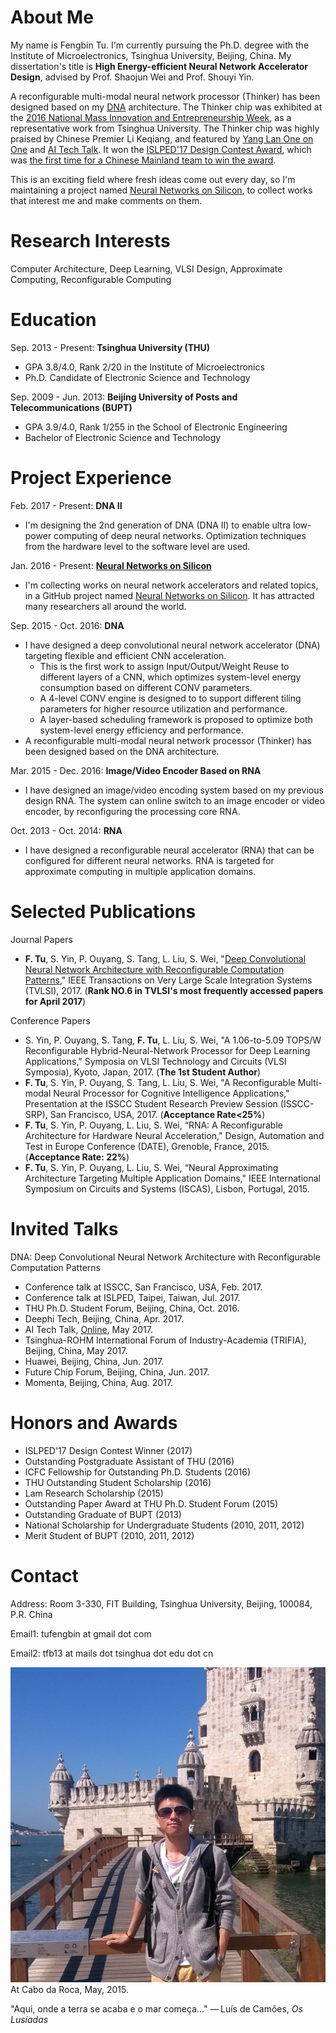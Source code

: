 # About Me
My name is Fengbin Tu. I'm currently pursuing the Ph.D. degree with the Institute of Microelectronics, Tsinghua University, Beijing, China. My dissertation's title is **High Energy-efficient Neural Network Accelerator Design**, advised by Prof. Shaojun Wei and Prof. Shouyi Yin. 

A reconfigurable multi-modal neural network processor (Thinker) has been designed based on my [DNA](http://ieeexplore.ieee.org/document/7898402/) architecture. The Thinker chip was exhibited at the [2016 National Mass Innovation and Entrepreneurship Week](http://news.tsinghua.edu.cn/publish/thunews/9648/2016/20161013102253491194453/20161013102253491194453_.html), as a representative work from Tsinghua University. The Thinker chip was highly praised by Chinese Premier Li Keqiang, and featured by [Yang Lan One on One](http://www.iqiyi.com/v_19rr77vmeo.html?wx_uid1=wxidoG0a9jsItpryB9soI-lGgUuUtvlc&wx_uid2=wxidoG0a9jsItpryB9soI-lGgUuUtvlc) and [AI Tech Talk](https://www.leiphone.com/news/201705/8sB0WHz6D70J7NAy.html). It won the [ISLPED'17 Design Contest Award](http://islped.org/2017/index.php), which was [the first time for a Chinese Mainland team to win the award](http://news.tsinghua.edu.cn/publish/thunews/10303/2017/20170809193415062503521/20170809193415062503521_.html).

This is an exciting field where fresh ideas come out every day, so I'm maintaining a project named [Neural Networks on Silicon](https://github.com/fengbintu/Neural-Networks-on-Silicon), to collect works that interest me and make comments on them.

# Research Interests
Computer Architecture, Deep Learning, VLSI Design, Approximate Computing, Reconfigurable Computing

# Education
Sep. 2013 - Present: **Tsinghua University (THU)**

* GPA 3.8/4.0, Rank 2/20 in the Institute of Microelectronics
* Ph.D. Candidate of Electronic Science and Technology

Sep. 2009 - Jun. 2013: **Beijing University of Posts and Telecommunications (BUPT)**

* GPA 3.9/4.0, Rank 1/255 in the School of Electronic Engineering
* Bachelor of Electronic Science and Technology 

# Project Experience
Feb. 2017 - Present: **DNA II**

* I'm designing the 2nd generation of DNA (DNA II) to enable ultra low-power computing of deep neural networks. Optimization techniques from the hardware level to the software level are used.

Jan. 2016 - Present: [**Neural Networks on Silicon**](https://github.com/fengbintu/Neural-Networks-on-Silicon)

* I'm collecting works on neural network accelerators and related topics, in a GitHub project named [Neural Networks on Silicon](https://github.com/fengbintu/Neural-Networks-on-Silicon). It has attracted many researchers all around the world.

Sep. 2015 - Oct. 2016: **DNA**

* I have designed a deep convolutional neural network accelerator (DNA) targeting flexible and efficient CNN acceleration. 
  - This is the first work to assign Input/Output/Weight Reuse to different layers of a CNN, which optimizes system-level energy consumption based on different CONV parameters.
  - A 4-level CONV engine is designed to to support different tiling parameters for higher resource utilization and performance.
  - A layer-based scheduling framework is proposed to optimize both system-level energy efficiency and performance.
* A reconfigurable multi-modal neural network processor (Thinker) has been designed based on the DNA architecture.

Mar. 2015 - Dec. 2016: **Image/Video Encoder Based on RNA**

* I have designed an image/video encoding system based on my previous design RNA. The system can online switch to an image encoder or video encoder, by reconfiguring the processing core RNA.

Oct. 2013 - Oct. 2014: **RNA**

* I have designed a reconfigurable neural accelerator (RNA) that can be configured for different neural networks. RNA is targeted for approximate computing in multiple application domains.

# Selected Publications
Journal Papers
* **F. Tu**, S. Yin, P. Ouyang, S. Tang, L. Liu, S. Wei, "[Deep Convolutional Neural Network Architecture with Reconfigurable Computation Patterns](http://ieeexplore.ieee.org/document/7898402/)," IEEE Transactions on Very Large Scale Integration Systems (TVLSI), 2017. (**Rank NO.6 in TVLSI's most frequently accessed papers for April 2017**)

Conference Papers
* S. Yin, P. Ouyang, S. Tang, **F. Tu**, L. Liu, S. Wei, "A 1.06-to-5.09 TOPS/W Reconfigurable Hybrid-Neural-Network Processor	for Deep Learning Applications," Symposia on VLSI Technology and Circuits (VLSI Symposia), Kyoto, Japan, 2017. (**The 1st Student Author**)
* **F. Tu**, S. Yin, P. Ouyang, S. Tang, L. Liu, S. Wei, "A Reconfigurable Multi-modal Neural Processor for Cognitive Intelligence Applications," Presentation at the ISSCC Student Research Preview Session (ISSCC-SRP), San Francisco, USA, 2017. (**Acceptance Rate<25%**)
* **F. Tu**, S. Yin, P. Ouyang, L. Liu, S. Wei, “RNA: A Reconfigurable Architecture for Hardware Neural Acceleration," Design, Automation and Test in Europe Conference (DATE), Grenoble, France, 2015. (**Acceptance Rate: 22%**)
* **F. Tu**, S. Yin, P. Ouyang, L. Liu, S. Wei, “Neural Approximating Architecture  Targeting Multiple Application Domains," IEEE International Symposium on Circuits and Systems (ISCAS), Lisbon, Portugal, 2015.

# Invited Talks
DNA: Deep Convolutional Neural Network Architecture with Reconfigurable Computation Patterns
* Conference talk at ISSCC, San Francisco, USA, Feb. 2017.
* Conference talk at ISLPED, Taipei, Taiwan, Jul. 2017.
* THU Ph.D. Student Forum, Beijing, China, Oct. 2016.
* Deephi Tech, Beijing, China, Apr. 2017.
* AI Tech Talk, [Online](https://www.leiphone.com/news/201705/8sB0WHz6D70J7NAy.html), May 2017.
* Tsinghua-ROHM International Forum of Industry-Academia (TRIFIA), Beijing, China, May 2017.
* Huawei, Beijing, China, Jun. 2017.
* Future Chip Forum, Beijing, China, Jun. 2017.
* Momenta, Beijing, China, Aug. 2017.

# Honors and Awards
* ISLPED'17 Design Contest Winner (2017)
* Outstanding Postgraduate Assistant of THU (2016)
* ICFC Fellowship for Outstanding Ph.D. Students (2016)
* THU Outstanding Student Scholarship (2016)
* Lam Research Scholarship (2015)
* Outstanding Paper Award at THU Ph.D. Student Forum (2015)
* Outstanding Graduate of BUPT (2013)
* National Scholarship for Undergraduate Students (2010, 2011, 2012)
* Merit Student of BUPT (2010, 2011, 2012) 

# Contact
Address: Room 3-330, FIT Building, Tsinghua University, Beijing, 100084, P.R. China

Email1: tufengbin at gmail dot com

Email2: tfb13 at mails dot tsinghua dot edu dot cn

![At Cabo da Roca, May, 2015](./portrait.jpg)
At Cabo da Roca, May, 2015.

"Aqui, onde a terra se acaba e o mar começa..." — Luís de Camões, *Os Lusíadas*
